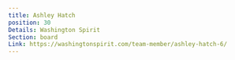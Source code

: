 ```yaml
---
title: Ashley Hatch
position: 30
Details: Washington Spirit
Section: board
Link: https://washingtonspirit.com/team-member/ashley-hatch-6/
---
```


